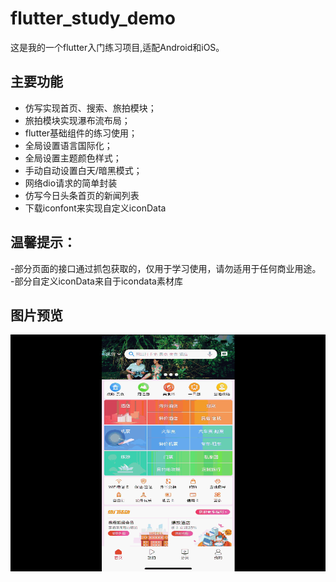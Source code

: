 # flutter_study_demo

这是我的一个flutter入门练习项目,适配Android和iOS。

## 主要功能

- 仿写实现首页、搜索、旅拍模块；
- 旅拍模块实现瀑布流布局；
- flutter基础组件的练习使用；
- 全局设置语言国际化；
- 全局设置主题颜色样式；
- 手动自动设置白天/暗黑模式；
- 网络dio请求的简单封装
- 仿写今日头条首页的新闻列表
- 下载iconfont来实现自定义iconData

## 温馨提示：
-部分页面的接口通过抓包获取的，仅用于学习使用，请勿适用于任何商业用途。
-部分自定义iconData来自于icondata素材库

## 图片预览
  ![screen](https://github.com/Lester2020/NotebookDemo/blob/main/screen_1.gif)